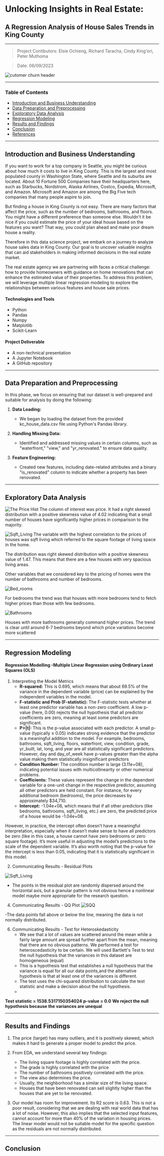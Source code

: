 # Unlocking Insights in Real Estate:
## A Regression Analysis of House Sales Trends in King County
---

> Project Contibutors:
>Elsie Ochieng,
>Richard Taracha,
>Cindy King'ori,
>Peter Muthoma


> Date: 06/09/2023

![cutomer churn header](https://github.com/PeterMuthoma/dsc-phase-2-project-v2-3/blob/main/plots/Untitled%20design%20(6).jpg)

---

### Table of Contents
- [Introduction and Business Understanding](#Introduction-and-Business-Understanding)
- [Data Preparation and Preprocessing](#project-deliverable)
- [Exploratory Data Analysis](#recording-the-experimental-design)
- [Regression Modeling](#summary-of-findings)
- [Results and Findings](#summary-of-findings)
- [Conclusion](#challenging-your-solution)
- [References](#challenging-your-solution)

---

## Introduction and Business Understanding

If you want to work for a top company in Seattle, you might be curious about how much it costs to live in King County. This is the largest and most populated county in Washington State, where Seattle and its suburbs are located. About 10 Fortune 500 Companies have their headquarters here, such as Starbucks, Nordstrom, Alaska Airlines, Costco, Expedia, Microsoft, and Amazon. Microsoft and Amazon are among the Big Five tech companies that many people aspire to join.

But finding a house in King County is not easy. There are many factors that affect the price, such as the number of bedrooms, bathrooms, and floors. You might have a different preference than someone else. Wouldn't it be nice if you could estimate the price of your ideal house based on the features you want? That way, you could plan ahead and make your dream house a reality.

Therefore in this data science project, we embark on a journey to analyze house sales data in King County. Our goal is to uncover valuable insights that can aid stakeholders in making informed decisions in the real estate market.

The real estate agency we are partnering with faces a critical challenge: how to provide homeowners with guidance on home renovations that can enhance the estimated value of their properties. To address this problem, we will leverage multiple linear regression modeling to explore the relationships between various features and house sale prices.


#### Technologies and Tools

- Python
- Pandas
- Numpy
- Matplotlib
- Scikit-Learn

#### Project Deliverable
- A non-technical presentation
- A Jupyter Notebook
- A GitHub repository

---

## Data Preparation and Preprocessing

In this phase, we focus on ensuring that our dataset is well-prepared and suitable for analysis by doing the following:

1. **Data Loading:**
      * We began by loading the dataset from the provided kc_house_data.csv file using Python's Pandas library.

2. **Handling Missing Data:**
      * Identified and addressed missing values in certain columns, such as "waterfront," "view," and "yr_renovated."  to ensure data quality.

3. **Feature Engineering:**
      * Created new features, including date-related attributes and a binary "is_renovated" column to indicate whether a property has been renovated.



---

## Exploratory Data Analysis
![The Price Hist](https://github.com/PeterMuthoma/dsc-phase-2-project-v2-3/blob/main/plots/price_dist.png)
The column of interest was price. It had a right skewed distribution with a positive skewness value of 4.02 indicating that a small number of houses have significantly higher prices in comparison to the majority.

![Sqft_Living](https://github.com/PeterMuthoma/dsc-phase-2-project-v2-3/blob/main/plots/sqft_dist.png)
The variable with the highest correlation to the prices of houses was sqft living which referred to the square footage of living space in the home.

The distribution was right skewed distribution with a positive skewness value of 1.47. This means that there are a few houses with very spacious living areas.

Other variables that we considered key to the pricing of homes were the number of bathrooms and number of bedrooms.

![Bed_rooms](https://github.com/PeterMuthoma/dsc-phase-2-project-v2-3/blob/main/plots/avg_price_per_bedroom.png)

For bedrooms the trend was that houses with more bedrooms tend to fetch higher prices than those with few bedrooms.

![Bathrooms](https://github.com/PeterMuthoma/dsc-phase-2-project-v2-3/blob/main/plots/avg_price_per_bathroom.png)

Houses with more bathrooms generally command higher prices. The trend is clear until around 6-7 bedrooms beyond which price variations become more scattered



---
## Regression Modeling
#### Regression Modelling -Multiple Linear Regression using Ordinary Least Squares (OLS)

1. Interpreting the Model Metrics
    * **R-squared:** This is 0.695, which means that about 69.5% of the variance in the dependent variable (price) can be explained by the independent variables in the model.
    * **F-statistic and Prob (F-statistic):** The F-statistic tests whether at least one predictor variable has a non-zero coefficient. A low p-value (here, 0.00) rejects the null hypothesis that all predictor coefficients are zero, meaning at least some predictors are significant.
    * **P>|t|:** This is the p-value associated with each predictor. A small p-value (typically ≤ 0.05) indicates strong evidence that the predictor is a meaningful addition to the model. For example, bedrooms, bathrooms, sqft_living, floors, waterfront, view, condition, grade, yr_built, lat, long, and year are all statistically significant predictors. However, day and day_of_week have p-values greater than the alpha value making them statistically insignificant predictors
    * **Condition Number:** The condition number is large (3.11e+08), indicating potential issues with multicollinearity or other numerical problems.
    * **Coefficients:** These values represent the change in the dependent variable for a one-unit change in the respective predictor, assuming all other predictors are held constant. For instance, for every additional bedroom (bedrooms), the price decreases by approximately $34,710.
    * **Intercept:** -1.04e+08, which means that if all other predictors (like bedrooms, bathrooms, sqft_living, etc.) are zero, the predicted price of a house would be -1.04e+08.

However, in practice, the intercept often doesn’t have a meaningful interpretation, especially when it doesn’t make sense to have all predictors be zero (like in this case, a house cannot have zero bedrooms or zero square footage). It’s more useful in adjusting the model’s predictions to the scale of the dependent variable. It’s also worth noting that the p-value for the intercept is less than 0.05, indicating that it is statistically significant in this model.

2. Communicating Results - Residual Plots

![Sqft_Living](https://github.com/PeterMuthoma/dsc-phase-2-project-v2-3/blob/main/plots/residual_plot.png)
- The points in the residual plot are randomly dispersed around the horizontal axis, but a granular pattern is not obvious hence a nonlinear model maybe more appropriate for the research question.

4. Communicating Results - QQ Plot
![SQQ](https://github.com/PeterMuthoma/dsc-phase-2-project-v2-3/blob/main/plots/qqplot.png)

-The data points fall above or below the line, meaning the data is not normally distributed.
  
6. Communicating Results - Test for Heteroskedasticity
     * We see that a lot of values are scattered around the mean while a fairly large amount are spread further apart from the mean, meaning that there are no obvious patterns. We performed a test for heteroscedasticity to be certain. We will used Bartlett's Test to test the null hypothesis that the variances in this dataset are homogeneous (equal)
     * This is a hypothesis test that establishes a null hypothesis that the variance is equal for all our data points,and the alternative hypothesis is that at least one of the variances is different.
     * The test uses the chi-squared distribution to calculate the test statistic and make a decision about the null hypothesis.
     * 
**Test statistic = 1538.5317150354024**
**p-value = 0.0**
**We reject the null hypothesis because the variances are unequal**

---
## Results and Findings

1. The price (target) has many outliers, and it is positively skewed, which makes it hard to generate a proper model to predict the price.
2. From EDA, we understand several key findings:
     * The living square footage is highly correlated with the price.
     * The grade is highly correlated with the price
     * The number of bathrooms positively correlated with the price.
     * The view also determines the price.
     * Usually, the neighborhood has a similar size of the living space.
     * Houses that have been renovated can sell slightly higher than the houses that are yet to be renovated.
  
3. Our model has room for improvement. Its R2 score is 0.63. This is not a poor result, considering that we are dealing with real world data that has a lot of noise. However, this also implies that the selected input features, cannot account for more than 40% of the variation in housing prices. The linear model would not be suitable model for the specific question as the residuals are not normally distributed.


---

## Conclusion




